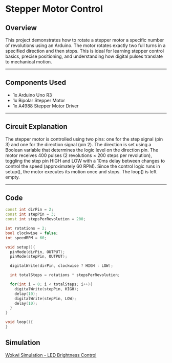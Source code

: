 # Stepper Motor Control

## Overview

This project demonstrates how to rotate a stepper motor a specific number of revolutions using an Arduino. The motor rotates exactly two full turns in a specified direction and then stops. This is ideal for learning stepper control basics, precise positioning, and understanding how digital pulses translate to mechanical motion.

---

## Components Used

- 1x Arduino Uno R3
- 1x Bipolar Stepper Motor
- 1x A4988 Stepper Motor Driver

---

## Circuit Explanation

The stepper motor is controlled using two pins: one for the step signal (pin 3) and one for the direction signal (pin 2). The direction is set using a Boolean variable that determines the logic level on the direction pin. The motor receives 400 pulses (2 revolutions × 200 steps per revolution), toggling the step pin HIGH and LOW with a 10ms delay between changes to control the speed (approximately 60 RPM).
Since the control logic runs in setup(), the motor executes its motion once and stops. The loop() is left empty.

---

## Code

```cpp
const int dirPin = 2;
const int stepPin = 3;
const int stepsPerRevolution = 200;

int rotations = 2;
bool clockwise = false;
int speedRPM = 60;

void setup(){
  pinMode(dirPin, OUTPUT);
  pinMode(stepPin, OUTPUT);

  digitalWrite(dirPin, clockwise ? HIGH : LOW);

  int totalSteps = rotations * stepsPerRevolution;

  for(int i = 0; i < totalSteps; i++){
    digitalWrite(stepPin, HIGH);
    delay(10);
    digitalWrite(stepPin, LOW);
    delay(10);
  }
}

void loop(){
}

```

## Simulation

[Wokwi Simulation - LED Brightness Control](https://wokwi.com/projects/435793604204770305)
